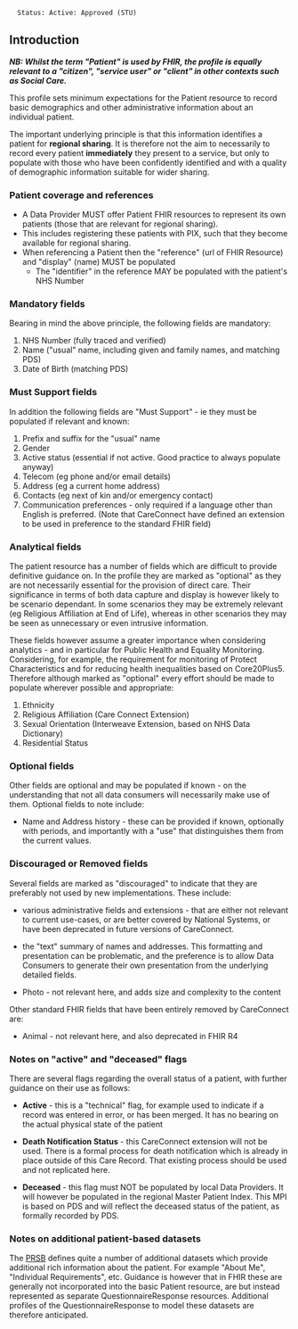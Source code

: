       Status: Active: Approved (STU)


## **Introduction**

***NB: Whilst the term "Patient" is used by FHIR, the profile is equally relevant to a "citizen", "service user" or "client" in other contexts such as Social Care.***

This profile sets minimum expectations for the Patient resource to record basic demographics and other administrative information about an individual patient. 

The important underlying principle is that this information identifies a patient for **regional sharing**. It is therefore not the aim to necessarily to record every patient **immediately** they present to a service, but only to populate with those who have been confidently identified and with a quality of demographic information suitable for wider sharing.


### **Patient coverage and references**

 - A Data Provider MUST offer Patient FHIR resources to represent its own patients (those that are relevant for regional sharing). 
 - This includes registering these patients with PIX, such that they become available for regional sharing.
 - When referencing a Patient then the "reference" (url of FHIR Resource) and "display" (name) MUST be populated
   - The "identifier" in the reference MAY be populated with the patient's NHS Number


### **Mandatory fields**
Bearing in mind the above principle, the following fields are mandatory:
1. NHS Number (fully traced and verified)
2. Name ("usual" name, including given and family names, and matching PDS)
3. Date of Birth (matching PDS)

### **Must Support fields**
In addition the following fields are "Must Support" - ie they must be populated if relevant and known:
1. Prefix and suffix for the "usual" name
2. Gender
3. Active status (essential if not active. Good practice to always populate anyway)
4. Telecom (eg phone and/or email details)
5. Address (eg a current home address)
6. Contacts (eg next of kin and/or emergency contact)
7. Communication preferences - only required if a language other than English is preferred. (Note that CareConnect have defined an extension to be used in preference to the standard FHIR field)

### **Analytical fields**
The patient resource has a number of fields which are difficult to provide definitive guidance on. In the profile they are marked as "optional" as they are not necessarily essential for the provision of direct care. Their significance in terms of both data capture and display is however likely to be scenario dependant. In some scenarios they may be extremely relevant (eg Religious Affiliation at End of Life), whereas in other scenarios they may be seen as unnecessary or even intrusive information.

These fields however assume a greater importance when considering analytics - and in particular for Public Health and Equality Monitoring. Considering, for example, the requirement for monitoring of Protect Characteristics and for reducing health inequalities based on Core20Plus5. Therefore although marked as "optional" every effort should be made to populate wherever possible and appropriate:

1. Ethnicity 
2. Religious Affiliation (Care Connect Extension)
3. Sexual Orientation (Interweave Extension, based on NHS Data Dictionary)
4. Residential Status


### **Optional fields**
Other fields are optional and may be populated if known - on the understanding that not all data consumers will necessarily make use of them. Optional fields to note include:

 - Name and Address history - these can be provided if known, optionally with periods, and importantly with a "use" that distinguishes them from the current values.

### **Discouraged or Removed fields**
Several fields are marked as "discouraged" to indicate that they are preferably not used by new implementations. These include:
 - various administrative fields and extensions - that are either not relevant to current use-cases, or are better covered by National Systems, or have been deprecated in future versions of CareConnect.

  - the "text" summary of names and addresses. This formatting and presentation can be problematic, and the preference is to allow Data Consumers to generate their own presentation from the underlying detailed fields. 

  - Photo - not relevant here, and adds size and complexity to the content
  
  Other standard FHIR fields that have been entirely removed by CareConnect are:
   - Animal - not relevant here, and also deprecated in FHIR R4



### **Notes on "active" and "deceased" flags**
There are several flags regarding the overall status of a patient, with further guidance on their use as follows:

 - **Active** - this is a "technical" flag, for example used to indicate if a record was entered in error, or has been merged. It has no bearing on the actual physical state of the patient

  - **Death Notification Status** - this CareConnect extension will not be used. There is a formal process for death notification which is already in place outside of this Care Record. That existing process should be used and not replicated here.

   - **Deceased** - this flag must NOT be populated by local Data Providers. It will however be populated in the regional Master Patient Index. This MPI is based on PDS and will reflect the deceased status of the patient, as formally recorded by PDS. 


### **Notes on additional patient-based datasets**
The [PRSB](https://prsb2.vercel.app/page/core-information-standard) defines quite a number of additional datasets which provide additional rich information about the patient. For example "About Me", "Individual Requirements", etc. Guidance is however that in FHIR these are generally not incorporated into the basic Patient resource, are but instead represented as separate QuestionnaireResponse resources. Additional profiles of the QuestionnaireResponse to model these datasets are therefore anticipated. 

